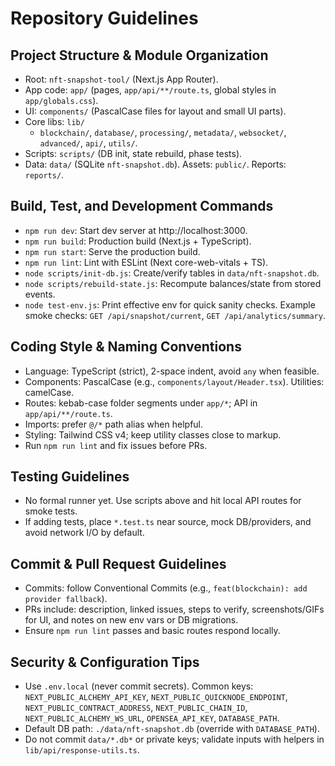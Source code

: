 # Repository Guidelines

## Project Structure & Module Organization
- Root: `nft-snapshot-tool/` (Next.js App Router).
- App code: `app/` (pages, `app/api/**/route.ts`, global styles in `app/globals.css`).
- UI: `components/` (PascalCase files for layout and small UI parts).
- Core libs: `lib/`
  - `blockchain/`, `database/`, `processing/`, `metadata/`, `websocket/`, `advanced/`, `api/`, `utils/`.
- Scripts: `scripts/` (DB init, state rebuild, phase tests).
- Data: `data/` (SQLite `nft-snapshot.db`). Assets: `public/`. Reports: `reports/`.

## Build, Test, and Development Commands
- `npm run dev`: Start dev server at http://localhost:3000.
- `npm run build`: Production build (Next.js + TypeScript).
- `npm run start`: Serve the production build.
- `npm run lint`: Lint with ESLint (Next core-web-vitals + TS).
- `node scripts/init-db.js`: Create/verify tables in `data/nft-snapshot.db`.
- `node scripts/rebuild-state.js`: Recompute balances/state from stored events.
- `node test-env.js`: Print effective env for quick sanity checks.
Example smoke checks: `GET /api/snapshot/current`, `GET /api/analytics/summary`.

## Coding Style & Naming Conventions
- Language: TypeScript (strict), 2-space indent, avoid `any` when feasible.
- Components: PascalCase (e.g., `components/layout/Header.tsx`). Utilities: camelCase.
- Routes: kebab-case folder segments under `app/*`; API in `app/api/**/route.ts`.
- Imports: prefer `@/*` path alias when helpful.
- Styling: Tailwind CSS v4; keep utility classes close to markup.
- Run `npm run lint` and fix issues before PRs.

## Testing Guidelines
- No formal runner yet. Use scripts above and hit local API routes for smoke tests.
- If adding tests, place `*.test.ts` near source, mock DB/providers, and avoid network I/O by default.

## Commit & Pull Request Guidelines
- Commits: follow Conventional Commits (e.g., `feat(blockchain): add provider fallback`).
- PRs include: description, linked issues, steps to verify, screenshots/GIFs for UI, and notes on new env vars or DB migrations.
- Ensure `npm run lint` passes and basic routes respond locally.

## Security & Configuration Tips
- Use `.env.local` (never commit secrets). Common keys: `NEXT_PUBLIC_ALCHEMY_API_KEY`, `NEXT_PUBLIC_QUICKNODE_ENDPOINT`, `NEXT_PUBLIC_CONTRACT_ADDRESS`, `NEXT_PUBLIC_CHAIN_ID`, `NEXT_PUBLIC_ALCHEMY_WS_URL`, `OPENSEA_API_KEY`, `DATABASE_PATH`.
- Default DB path: `./data/nft-snapshot.db` (override with `DATABASE_PATH`).
- Do not commit `data/*.db*` or private keys; validate inputs with helpers in `lib/api/response-utils.ts`.

